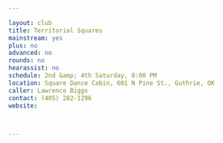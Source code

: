 ```yaml
---

layout: club
title: Territorial Squares
mainstream: yes
plus: no
advanced: no
rounds: no
hearassist: no
schedule: 2nd &amp; 4th Saturday, 8:00 PM
location: Square Dance Cabin, 601 N Pine St., Guthrie, OK
caller: Lawrence Biggs
contact: (405) 282-1296
website: 



---
```


